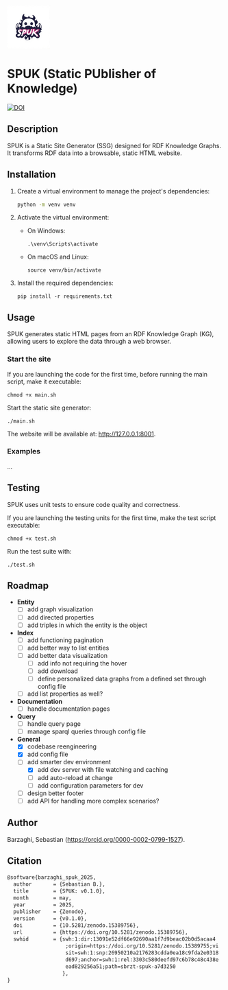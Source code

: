 <img src="static/img/logo.jpeg" alt="logo" width="100"/>

# SPUK (Static PUblisher of Knowledge)

[![DOI](https://zenodo.org/badge/DOI/10.5281/zenodo.15389756.svg)](https://doi.org/10.5281/zenodo.15389756)

## Description

SPUK is a Static Site Generator (SSG) designed for RDF Knowledge Graphs. It transforms RDF data into a browsable, static HTML website.

## Installation

1. Create a virtual environment to manage the project's dependencies:

    ```bash
    python -m venv venv
    ```

2. Activate the virtual environment:

    * On Windows:
    
        ```
        .\venv\Scripts\activate
        ```

    * On macOS and Linux:

        ```
        source venv/bin/activate
        ```

3. Install the required dependencies:

    ```
    pip install -r requirements.txt
    ```

## Usage

SPUK generates static HTML pages from an RDF Knowledge Graph (KG), allowing users to explore the data through a web browser.

### Start the site

If you are launching the code for the first time, before running the main script, make it executable:

    chmod +x main.sh

Start the static site generator:

    ./main.sh

The website will be available at: http://127.0.0.1:8001.

### Examples

...

## Testing

SPUK uses unit tests to ensure code quality and correctness.

If you are launching the testing units for the first time, make the test script executable:

    chmod +x test.sh

Run the test suite with:

    ./test.sh

## Roadmap

- **Entity**
    - [ ] add graph visualization
    - [ ] add directed properties
    - [ ] add triples in which the entity is the object
- **Index**
    - [ ] add functioning pagination
    - [ ] add better way to list entities
    - [ ] add better data visualization
        - [ ] add info not requiring the hover
        - [ ] add download
        - [ ] define personalized data graphs from a defined set through config file
    - [ ] add list properties as well?
- **Documentation**
    - [ ] handle documentation pages
- **Query**
    - [ ] handle query page
    - [ ] manage sparql queries through config file
- **General**
    - [X] codebase reengineering
    - [X] add config file
    - [ ] add smarter dev environment
        - [X] add dev server with file watching and caching
        - [ ] add auto-reload at change
        - [ ] add configuration parameters for dev
    - [ ] design better footer
    - [ ] add API for handling more complex scenarios?

## Author

Barzaghi, Sebastian (https://orcid.org/0000-0002-0799-1527).

## Citation

```
@software{barzaghi_spuk_2025,
  author       = {Sebastian B.},
  title        = {SPUK: v0.1.0},
  month        = may,
  year         = 2025,
  publisher    = {Zenodo},
  version      = {v0.1.0},
  doi          = {10.5281/zenodo.15389756},
  url          = {https://doi.org/10.5281/zenodo.15389756},
  swhid        = {swh:1:dir:13091e52df66e92690aa1f7d9beac02b0d5acaa4
                   ;origin=https://doi.org/10.5281/zenodo.15389755;vi
                   sit=swh:1:snp:26950210a2176283cdda0ea18c9fda2e0318
                   d697;anchor=swh:1:rel:3303c580deefd97c6b78c48c438e
                   ead829256a51;path=sbrzt-spuk-a7d3250
                  },
}
```